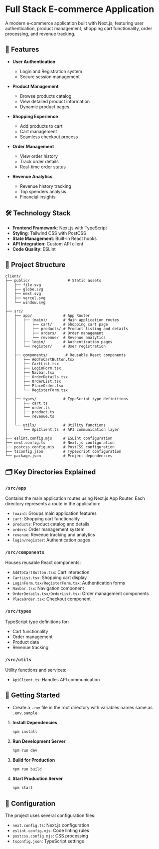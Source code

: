 # Full Stack E-commerce Application

A modern e-commerce application built with Next.js, featuring user authentication, product management, shopping cart functionality, order processing, and revenue tracking.

## 🚀 Features

- **User Authentication**

  - Login and Registration system
  - Secure session management

- **Product Management**

  - Browse products catalog
  - View detailed product information
  - Dynamic product pages

- **Shopping Experience**

  - Add products to cart
  - Cart management
  - Seamless checkout process

- **Order Management**

  - View order history
  - Track order details
  - Real-time order status

- **Revenue Analytics**
  - Revenue history tracking
  - Top spenders analysis
  - Financial insights

## 🛠️ Technology Stack

- **Frontend Framework**: Next.js with TypeScript
- **Styling**: Tailwind CSS with PostCSS
- **State Management**: Built-in React hooks
- **API Integration**: Custom API client
- **Code Quality**: ESLint

## 📁 Project Structure

```
client/
├── public/                 # Static assets
│   ├── file.svg
│   ├── globe.svg
│   ├── next.svg
│   ├── vercel.svg
│   └── window.svg
│
├── src/
│   ├── app/              # App Router
│   │   ├── (main)/       # Main application routes
│   │   │   ├── cart/     # Shopping cart page
│   │   │   ├── products/ # Product listing and details
│   │   │   ├── orders/   # Order management
│   │   │   └── revenue/  # Revenue analytics
│   │   ├── login/        # Authentication pages
│   │   └── register/     # User registration
│   │
│   ├── components/        # Reusable React components
│   │   ├── AddToCartButton.tsx
│   │   ├── CartList.tsx
│   │   ├── LoginForm.tsx
│   │   ├── Navbar.tsx
│   │   ├── OrderDetails.tsx
│   │   ├── OrderList.tsx
│   │   ├── PlaceOrder.tsx
│   │   └── RegisterForm.tsx
│   │
│   ├── types/            # TypeScript type definitions
│   │   ├── cart.ts
│   │   ├── order.ts
│   │   ├── product.ts
│   │   └── revenue.ts
│   │
│   └── utils/            # Utility functions
│       └── ApiClient.ts  # API communication layer
│
├── eslint.config.mjs     # ESLint configuration
├── next.config.ts        # Next.js configuration
├── postcss.config.mjs    # PostCSS configuration
├── tsconfig.json         # TypeScript configuration
└── package.json          # Project dependencies
```

## 🗂️ Key Directories Explained

### `/src/app`

Contains the main application routes using Next.js App Router. Each directory represents a route in the application:

- `(main)`: Groups main application features
- `cart`: Shopping cart functionality
- `products`: Product catalog and details
- `orders`: Order management system
- `revenue`: Revenue tracking and analytics
- `login/register`: Authentication pages

### `/src/components`

Houses reusable React components:

- `AddToCartButton.tsx`: Cart interaction
- `CartList.tsx`: Shopping cart display
- `LoginForm.tsx/RegisterForm.tsx`: Authentication forms
- `Navbar.tsx`: Navigation component
- `OrderDetails.tsx/OrderList.tsx`: Order management components
- `PlaceOrder.tsx`: Checkout component

### `/src/types`

TypeScript type definitions for:

- Cart functionality
- Order management
- Product data
- Revenue tracking

### `/src/utils`

Utility functions and services:

- `ApiClient.ts`: Handles API communication

## 🚦 Getting Started

- Create a `.env` file in the root directory with variables names same as `.env.sample`

1. **Install Dependencies**

   ```bash
   npm install
   ```

2. **Run Development Server**

   ```bash
   npm run dev
   ```

3. **Build for Production**

   ```bash
   npm run build
   ```

4. **Start Production Server**
   ```bash
   npm start
   ```

## 🔧 Configuration

The project uses several configuration files:

- `next.config.ts`: Next.js configuration
- `eslint.config.mjs`: Code linting rules
- `postcss.config.mjs`: CSS processing
- `tsconfig.json`: TypeScript settings
